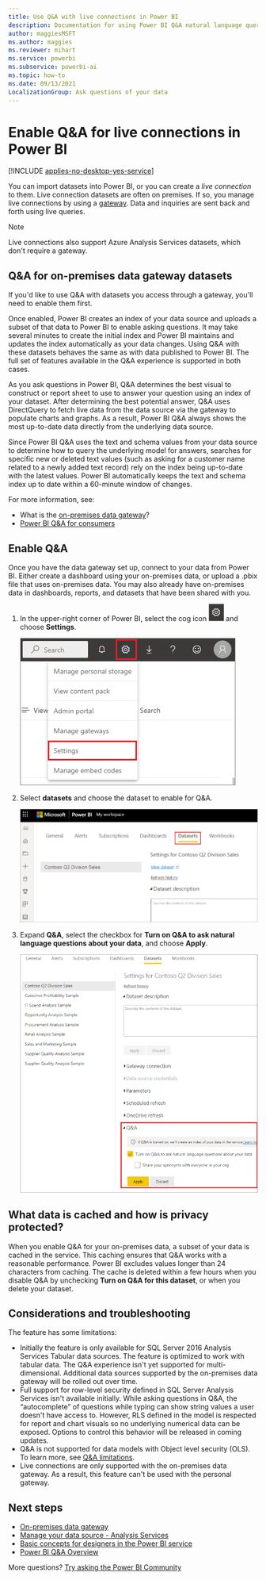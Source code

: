 ```yaml
---
title: Use Q&A with live connections in Power BI
description: Documentation for using Power BI Q&A natural language queries with live connections to Analysis Services data and the on-premises data gateway.
author: maggiesMSFT
ms.author: maggies
ms.reviewer: mihart
ms.service: powerbi
ms.subservice: powerbi-ai
ms.topic: how-to
ms.date: 09/13/2021
LocalizationGroup: Ask questions of your data
---
```

# Enable Q&A for live connections in Power BI

[!INCLUDE [applies-no-desktop-yes-service](../includes/applies-no-desktop-yes-service.md)]

You can import datasets into Power BI, or you can create a *live connection* to them. Live connection datasets are often on premises. If so, you manage live connections by using a [gateway](../connect-data/service-gateway-onprem.md). Data and inquiries are sent back and forth using live queries.

> [!NOTE]
> Live connections also support Azure Analysis Services datasets, which don't require a gateway.

## Q&A for on-premises data gateway datasets
If you'd like to use Q&A with datasets you access through a gateway, you'll need to enable them first.

Once enabled, Power BI creates an index of your data source and uploads a subset of that data to Power BI to enable asking questions. It may take several minutes to create the initial index and Power BI maintains and updates the index automatically as your data changes. Using Q&A with these datasets behaves the same as with data published to Power BI. The full set of features available in the Q&A experience is supported in both cases.

As you ask questions in Power BI, Q&A determines the best visual to construct or report sheet to use to answer your question using an index of your dataset. After determining the best potential answer, Q&A uses DirectQuery to fetch live data from the data source via the gateway to populate charts and graphs. As a result, Power BI Q&A always shows the most up-to-date data directly from the underlying data source.

Since Power BI Q&A uses the text and schema values from your data source to determine how to query the underlying model for answers, searches for specific new or deleted text values (such as asking for a customer name related to a newly added text record) rely on the index being up-to-date with the latest values. Power BI automatically keeps the text and schema index up to date within a 60-minute window of changes.

For more information, see:

* What is the [on-premises data gateway](../connect-data/service-gateway-onprem.md)?
* [Power BI Q&A for consumers](../consumer/end-user-q-and-a.md)

## Enable Q&A
Once you have the data gateway set up, connect to your data from Power BI.  Either create a dashboard using your on-premises data, or upload a .pbix file that uses on-premises data.  You may also already have on-premises data in dashboards, reports, and datasets that have been shared with you.

1. In the upper-right corner of Power BI, select the cog icon ![gear icon](media/service-q-and-a-direct-query/power-bi-cog.png) and choose **Settings**.
   
   ![Screenshot of Settings menu.](media/service-q-and-a-direct-query/powerbi-settings.png)
2. Select **datasets** and choose the dataset to enable for Q&A.
   
   ![Screenshot of Datasets in Settings menu.](media/service-q-and-a-direct-query/power-bi-q-and-a-settings.png)
3. Expand **Q&A**, select the checkbox for **Turn on Q&A to ask natural language questions about your data**, and choose **Apply**.
   
    ![Screenshot of Q&A area expanded.](media/service-q-and-a-direct-query/power-bi-qna-dataset-direct-query.png)

## What data is cached and how is privacy protected?
When you enable Q&A for your on-premises data, a subset of your data is cached in the service. This caching ensures that Q&A works with a reasonable performance. Power BI excludes values longer than 24 characters from caching. The cache is deleted within a few hours when you disable Q&A by unchecking **Turn on Q&A for this dataset**, or when you delete your dataset.

## Considerations and troubleshooting
The feature has some limitations:

* Initially the feature is only available for SQL Server 2016 Analysis Services Tabular data sources. The feature is optimized to work with tabular data. The Q&A experience isn't yet supported for multi-dimensional. Additional data sources supported by the on-premises data gateway will be rolled out over time.
* Full support for row-level security defined in SQL Server Analysis Services isn't available initially. While asking questions in Q&A, the “autocomplete” of questions while typing can show string values a user doesn't have access to. However, RLS defined in the model is respected for report and chart visuals so no underlying numerical data can be exposed. Options to control this behavior will be released in coming updates.
* Q&A is not supported for data models with Object level security (OLS). To learn more, see [Q&A limitations](../natural-language/q-and-a-limitations.md#data-sources-not-supported).  
* Live connections are only supported with the on-premises data gateway. As a result, this feature can't be used with the personal gateway.

## Next steps

- [On-premises data gateway](../connect-data/service-gateway-onprem.md)  
- [Manage your data source - Analysis Services](../connect-data/service-gateway-enterprise-manage-ssas.md)  
- [Basic concepts for designers in the Power BI service](../fundamentals/service-basic-concepts.md)  
- [Power BI Q&A Overview](../consumer/end-user-q-and-a.md)  

More questions? [Try asking the Power BI Community](https://community.powerbi.com/)
